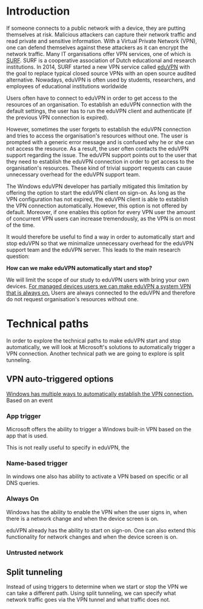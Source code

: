 # Introduction
If someone connects to a public network with a device, they are putting themselves at risk. Malicious attackers can capture their network traffic and read private and sensitive information. With a Virtual Private Network (VPN), one can defend themselves against these attackers as it can encrypt the network traffic. Many IT organisations offer VPN services, one of which is [SURF](https://www.surf.nl/en/about-surf). SURF is a cooperative association of Dutch educational and research institutions. In 2014, SURF started a new VPN service called [eduVPN](https://www.surf.nl/en/eduvpn/about-eduvpn?dst=n1173) with the goal to replace typical closed source VPNs with an open source audited alternative. Nowadays, eduVPN is often used by students, researchers, and employees of educational institutions worldwide

Users often have to connect to eduVPN in order to get access to the resources of an organisation. To establish an eduVPN connection with the default settings, the user has to run the eduVPN client and authenticate (if the previous VPN connection is expired). 

However, sometimes the user forgets to establish the eduVPN connection and tries to access the organisation's resources without one. The user is prompted with a generic error message and is confused why he or she can not access the resource. As a result, the user often contacts the eduVPN support regarding the issue. The eduVPN support points out to the user that they need to establish the eduVPN connection in order to get access to the organisation's resources. These kind of trivial support requests can cause unnecessary overhead for the eduVPN support team.

The Windows eduVPN developer has partially mitigated this limitation by offering the option to start the eduVPN client on sign-on. As long as the VPN configuration has not expired, the eduVPN client is able to establish the VPN connection automatically. However, this option is not offered by default. Moreover, if one enables this option for every VPN user the amount of concurrent VPN users can increase tremendously, as the VPN is on most of the time.

It would therefore be useful to find a way in order to automatically start and stop eduVPN so that we minimalize unnecessary overhead for the eduVPN support team and the eduVPN server. This leads to the main research question:

**How can we make eduVPN automatically start and stop?**

We will limit the scope of our study to eduVPN users with bring your own devices. [For managed devices users we can make eduVPN a system VPN that is always on.](https://github.com/FlorisHendriks98/eduVPN-provisioning) Users are always connected to the eduVPN and therefore do not request organisation's resources without one.

# Technical paths
In order to explore the technical paths to make eduVPN start and stop automatically, we will look at Microsoft's solutions to automatically trigger a VPN connection. Another technical path we are going to explore is split tunneling.

## VPN auto-triggered options
[Windows has multiple ways to automatically establish the VPN connection.](https://docs.microsoft.com/en-us/windows/security/identity-protection/vpn/vpn-auto-trigger-profile) 
Based on an event 
### App trigger
Microsoft offers the ability to trigger a Windows built-in VPN based on the app that is used. 

This is not really useful to specify in eduVPN, the 


### Name-based trigger
In windows one also has ability to activate a VPN based on specific or all DNS queries.

### Always On
Windows has the ability to enable the VPN when the user signs in, when there is a network change and when the device screen is on. 

eduVPN already has the ability to start on sign-on. One can also extend this functionality for network changes and when the device screen is on.
### Untrusted network



## Split tunneling
Instead of using triggers to determine when we start or stop the VPN we can take a different path. Using split tunneling, we can specify what network traffic goes via the VPN tunnel and what traffic does not.
